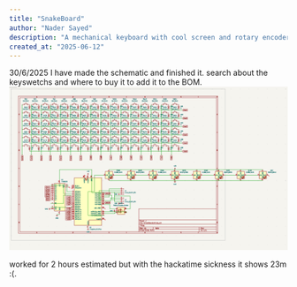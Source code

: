 ```yaml
---
title: "SnakeBoard"
author: "Nader Sayed"
description: "A mechanical keyboard with cool screen and rotary encoders and more..."
created_at: "2025-06-12"
---
```

30/6/2025
I have made the schematic and finished it. search about the keyswetchs and where to buy it to add it to the BOM.
![alt text](image.png)

worked for 2 hours estimated but with the hackatime sickness it shows 23m :(.